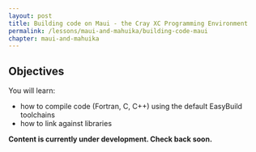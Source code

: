 ```yaml
---
layout: post
title: Building code on Maui - the Cray XC Programming Environment
permalink: /lessons/maui-and-mahuika/building-code-maui
chapter: maui-and-mahuika
---
```


## Objectives

You will learn:

* how to compile code (Fortran, C, C++) using the default EasyBuild toolchains
* how to link against libraries


**Content is currently under development. Check back soon.**
